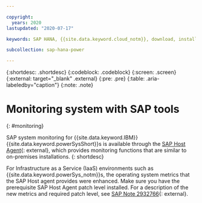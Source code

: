 ```yaml
---

copyright:
  years: 2020
lastupdated: "2020-07-17"

keywords: SAP HANA, {{site.data.keyword.cloud_notm}}, download, install

subcollection: sap-hana-power

---
```


{:shortdesc: .shortdesc}
{:codeblock: .codeblock}
{:screen: .screen}
{:external: target="_blank" .external}
{:pre: .pre}
{:table: .aria-labeledby="caption"}
{:note: .note}

# Monitoring system with SAP tools
{: #monitoring}

SAP system monitoring for {{site.data.keyword.IBM}} {{site.data.keyword.powerSysShort}}s is available through the [SAP Host Agent](https://help.sap.com/viewer/3ce0859db2164fe19541dda577d29020/7.5.9/en-US/48c6f9627a004da5e10000000a421937.html){: external}, which provides monitoring functions that are similar to on-premises installations.
{: shortdesc}

For Infrastructure as a Service (IaaS) environments such as {{site.data.keyword.powerSys_notm}}s, the operating system metrics that the SAP Host agent provides were enhanced. Make sure you have the prerequisite SAP Host Agent patch level installed. For a description of the new metrics and required patch level, see [SAP Note 2932766](https://launchpad.support.sap.com/#/notes/2932766){: external}.
